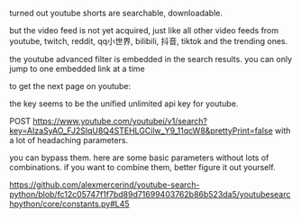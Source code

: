 turned out youtube shorts are searchable, downloadable.

but the video feed is not yet acquired, just like all other video feeds from youtube, twitch, reddit, qq小世界, bilibili, 抖音, tiktok and the trending ones.

the youtube advanced filter is embedded in the search results. you can only jump to one embedded link at a time

to get the next page on youtube:

the key seems to be the unified unlimited api key for youtube.

POST https://www.youtube.com/youtubei/v1/search?key=AIzaSyAO_FJ2SlqU8Q4STEHLGCilw_Y9_11qcW8&prettyPrint=false with a lot of headaching parameters.

you can bypass them. here are some basic parameters without lots of combinations. if you want to combine them, better figure it out yourself.

https://github.com/alexmercerind/youtube-search-python/blob/fc12c05747f1f7bd89d71699403762b86b523da5/youtubesearchpython/core/constants.py#L45